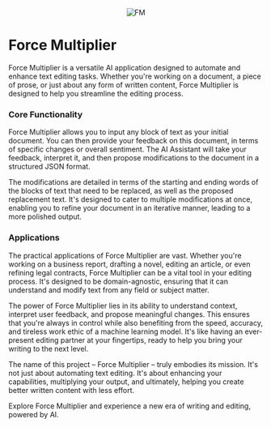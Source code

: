 <p align="center">
  <img src="https://github.com/lspahija/force-multiplier/assets/44912218/8f5baf54-1ffa-4bc1-8f3a-d2cd052794ca" alt="FM">
</p>

# Force Multiplier

Force Multiplier is a versatile AI application designed to automate and enhance text editing tasks. Whether you're working on a document, a piece of prose, or just about any form of written content, Force Multiplier is designed to help you streamline the editing process.

### Core Functionality

Force Multiplier allows you to input any block of text as your initial document. You can then provide your feedback on this document, in terms of specific changes or overall sentiment. The AI Assistant will take your feedback, interpret it, and then propose modifications to the document in a structured JSON format.

The modifications are detailed in terms of the starting and ending words of the blocks of text that need to be replaced, as well as the proposed replacement text. It's designed to cater to multiple modifications at once, enabling you to refine your document in an iterative manner, leading to a more polished output.

### Applications

The practical applications of Force Multiplier are vast. Whether you're working on a business report, drafting a novel, editing an article, or even refining legal contracts, Force Multiplier can be a vital tool in your editing process. It's designed to be domain-agnostic, ensuring that it can understand and modify text from any field or subject matter.

The power of Force Multiplier lies in its ability to understand context, interpret user feedback, and propose meaningful changes. This ensures that you're always in control while also benefiting from the speed, accuracy, and tireless work ethic of a machine learning model. It's like having an ever-present editing partner at your fingertips, ready to help you bring your writing to the next level.

The name of this project – Force Multiplier – truly embodies its mission. It's not just about automating text editing. It's about enhancing your capabilities, multiplying your output, and ultimately, helping you create better written content with less effort.

Explore Force Multiplier and experience a new era of writing and editing, powered by AI.
